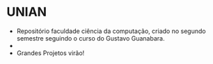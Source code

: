 # UNIAN
 + Repositório faculdade ciência da computação, criado no segundo semestre seguindo o curso do Gustavo Guanabara.
+ 
+ Grandes Projetos virão!